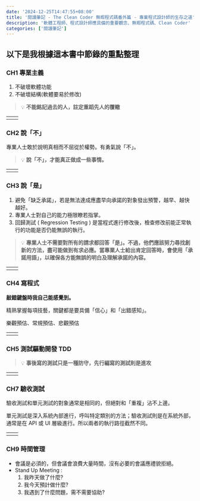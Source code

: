 ```yaml
---
date: '2024-12-25T14:47:55+08:00'
title: '閱讀筆記 - The Clean Coder 無暇程式碼番外篇 - 專業程式設計師的生存之道'
description: '軟體工程師、程式設計師應具備的重要觀念、無暇程式碼、Clean Coder'
categories: ['閱讀筆記']
---
```


## 以下是我根據這本書中節錄的重點整理

### CH1 專業主義

1. 不破壞軟體功能
2. 不破壞結構(軟體要易於修改)

> 💡 **不能銘記過去的人，註定重蹈先人的覆轍**

|     |     |
| --- | --- |
|     |     |

### CH2 說「不」

專業人士敢於說明真相而不屈從於權勢。有勇氣說「不」。

> 💡 **說「不」，才能真正做成一些事情。**

|     |     |
| --- | --- |
|     |     |

### CH3 說「是」

1. 避免「缺乏承諾」，若是無法達成應盡早向承諾的對象發出預警，越早、越快越好。
2. 專業人士對自己的能力極限瞭若指掌。
3. 回歸測試 ( Regression Testing ) 是當程式進行修改後，檢查修改前能正常執行的功能是否仍能無誤的執行。

> 💡 **專業人士不需要對所有的請求都回答「是」。不過，他們應該努力尋找創新的方法，盡可能做到有求必應。當專業人士給出肯定回答時，會使用「承諾用語」，以確保各方能無誤的明白及理解承諾的內容。**

|     |     |
| --- | --- |
|     |     |

### CH4 寫程式

**敲錯鍵盤時我自己能感覺到。**

精熟掌握每項技藝，關鍵都是要具備「信心」和「出錯感知」。

樂觀預估、常規預估、悲觀預估

|     |     |
| --- | --- |
|     |     |

### CH5 測試驅動開發 TDD

> 💡 **事後寫的測試只是一種防守，先行編寫的測試則是進攻**

|     |     |
| --- | --- |
|     |     |

### CH7 驗收測試

驗收測試和單元測試的對象通常是相同的，但絕對和「重複」沾不上邊。

單元測試是深入系統內部進行，呼叫特定類別的方法；驗收測試則是在系統外部，通常是在 API 或 UI 層級進行。所以兩者的執行路徑截然不同。

|     |     |
| --- | --- |
|     |     |

### CH9 時間管理

- 會議是必須的，但會議會浪費大量時間，沒有必要的會議應禮貌拒絕。
- Stand Up Meeting :
  1. 我昨天做了什麼?
  2. 我今天預計做什麼?
  3. 我遇到了什麼問題，需不需要協助?
